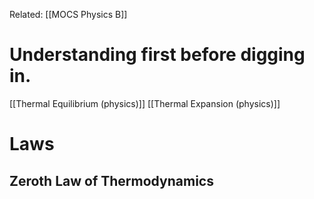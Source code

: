 Related: [[MOCS Physics B]]

# Understanding first before digging in.
[[Thermal Equilibrium (physics)]]
[[Thermal Expansion (physics)]]

# Laws
## Zeroth Law of Thermodynamics
